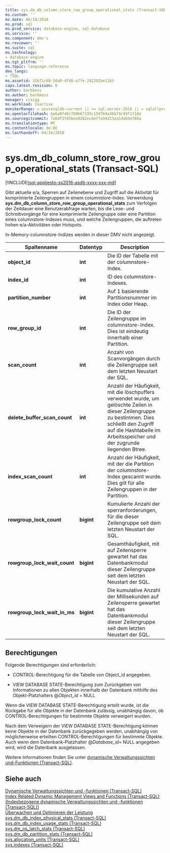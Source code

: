 ```yaml
---
title: sys.dm_db_column_store_row_group_operational_stats (Transact-SQL) | Microsoft Docs
ms.custom: ''
ms.date: 06/10/2016
ms.prod: sql
ms.prod_service: database-engine, sql-database
ms.service: ''
ms.component: dmv's
ms.reviewer: ''
ms.suite: sql
ms.technology:
- database-engine
ms.tgt_pltfrm: ''
ms.topic: language-reference
dev_langs:
- TSQL
ms.assetid: 31b71c68-50a0-4fd8-a7fe-2d2292be1163
caps.latest.revision: 6
author: barbkess
ms.author: barbkess
manager: craigg
ms.workload: Inactive
monikerRange: = azuresqldb-current || >= sql-server-2016 || = sqlallproducts-allversions
ms.openlocfilehash: ba6a0f40c709667195c1507b9a36b79c99f1f18e
ms.sourcegitcommit: 7a6df3fd5bea9282ecdeffa94d13ea1da6def80a
ms.translationtype: MT
ms.contentlocale: de-DE
ms.lasthandoff: 04/16/2018
---
```

# <a name="sysdmdbcolumnstorerowgroupoperationalstats-transact-sql"></a>sys.dm_db_column_store_row_group_operational_stats (Transact-SQL)
[!INCLUDE[tsql-appliesto-ss2016-asdb-xxxx-xxx-md](../../includes/tsql-appliesto-ss2016-asdb-xxxx-xxx-md.md)]

  Gibt aktuelle e/a, Sperren auf Zeilenebene und Zugriff auf die Aktivität für komprimierte Zeilengruppen in einem columnstore-Index. Verwendung **sys.dm_db_column_store_row_group_operational_stats** zum Verfolgen der Zeitdauer eine Benutzerabfrage warten, bis die Lese- und Schreibvorgänge für eine komprimierte Zeilengruppe oder eine Partition eines columnstore-Indexes muss, und welche Zeilengruppen, die auftreten hohen e/a-Aktivitäten oder Hotspots.  
  
 In-Memory-columnstore-Indizes werden in dieser DMV nicht angezeigt.  
 
 
|Spaltenname|Datentyp|Description|  
|-----------------|---------------|-----------------|  
|**object_id**|**int**|Die ID der Tabelle mit der columnstore-Index.|  
|**index_id**|**int**|ID des columnstore-Indexes.|  
|**partition_number**|**int**|Auf 1 basierende Partitionsnummer im Index oder Heap.|  
|**row_group_id**|**int**|Die ID der Zeilengruppe im columnstore-Index. Dies ist eindeutig innerhalb einer Partition.|  
|**scan_count**|**int**|Anzahl von Scanvorgängen durch die Zeilengruppe seit dem letzten Neustart der SQL.|  
|**delete_buffer_scan_count**|**int**|Anzahl der Häufigkeit, mit die löschpuffers verwendet wurde, um gelöschte Zeilen in dieser Zeilengruppe zu bestimmen. Dies schließt den Zugriff auf die Hashtabelle im Arbeitsspeicher und der zugrunde liegenden Btree.|  
|**index_scan_count**|**int**|Anzahl der Häufigkeit, mit der die Partition der columnstore-Index gescannt wurde. Dies gilt für alle Zeilengruppen in der Partition.|  
|**rowgroup_lock_count**|**bigint**|Kumulierte Anzahl der sperranforderungen, für die dieser Zeilengruppe seit dem letzten Neustart der SQL.|  
|**rowgroup_lock_wait_count**|**bigint**|Gesamthäufigkeit, mit auf Zeilensperre gewartet hat das Datenbankmodul dieser Zeilengruppe seit dem letzten Neustart der SQL.|  
|**rowgroup_lock_wait_in_ms**|**bigint**|Die kumulative Anzahl der Millisekunden auf Zeilensperre gewartet hat das Datenbankmodul dieser Zeilengruppe seit dem letzten Neustart der SQL.|  
  
## <a name="permissions"></a>Berechtigungen  
 Folgende Berechtigungen sind erforderlich:  
  
-   CONTROL-Berechtigung für die Tabelle von Object_id angegeben.  
  
-   VIEW DATABASE STATE-Berechtigung zum Zurückgeben von Informationen zu allen Objekten innerhalb der Datenbank mithilfe des Objekt-Platzhalters @*Object_id* = NULL  
  
 Wenn die VIEW DATABASE STATE-Berechtigung erteilt wurde, ist die Rückgabe für alle Objekte in der Datenbank zulässig, unabhängig davon, ob CONTROL-Berechtigungen für bestimmte Objekte verweigert wurden.  
  
 Nach dem Verweigern der VIEW DATABASE STATE-Berechtigung können keine Objekte in der Datenbank zurückgegeben werden, unabhängig von möglicherweise erteilten CONTROL-Berechtigungen für bestimmte Objekte. Auch wenn dem Datenbank-Platzhalter @*Database_id*= NULL angegeben wird, wird die Datenbank ausgelassen.  
  
 Weitere Informationen finden Sie unter [dynamische Verwaltungssichten und-Funktionen &#40;Transact-SQL&#41;](~/relational-databases/system-dynamic-management-views/system-dynamic-management-views.md).  
  
## <a name="see-also"></a>Siehe auch  
 [Dynamische Verwaltungssichten und -funktionen &#40;Transact-SQL&#41;](~/relational-databases/system-dynamic-management-views/system-dynamic-management-views.md)   
 [Index Related Dynamic Management Views and Functions (Transact-SQL) (Indexbezogene dynamische Verwaltungssichten und -funktionen (Transact-SQL))](../../relational-databases/system-dynamic-management-views/index-related-dynamic-management-views-and-functions-transact-sql.md)   
 [Überwachen und Optimieren der Leistung](../../relational-databases/performance/monitor-and-tune-for-performance.md)   
 [sys.dm_db_index_physical_stats &#40;Transact-SQL&#41;](../../relational-databases/system-dynamic-management-views/sys-dm-db-index-physical-stats-transact-sql.md)   
 [sys.dm_db_index_usage_stats &#40;Transact-SQL&#41;](../../relational-databases/system-dynamic-management-views/sys-dm-db-index-usage-stats-transact-sql.md)   
 [sys.dm_os_latch_stats &#40;Transact-SQL&#41;](../../relational-databases/system-dynamic-management-views/sys-dm-os-latch-stats-transact-sql.md)   
 [sys.dm_db_partition_stats &#40;Transact-SQL&#41;](../../relational-databases/system-dynamic-management-views/sys-dm-db-partition-stats-transact-sql.md)   
 [sys.allocation_units &#40;Transact-SQL&#41;](../../relational-databases/system-catalog-views/sys-allocation-units-transact-sql.md)   
 [sys.indexes &#40;Transact-SQL&#41;](../../relational-databases/system-catalog-views/sys-indexes-transact-sql.md)  
  
  

